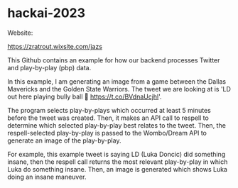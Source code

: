 # hackai-2023

Website:

https://zratrout.wixsite.com/jazs

This Github contains an example for how our backend processes Twitter and play-by-play (pbp) data. 

In this example, I am generating an image from a game between the Dallas Mavericks and the Golden State Warriors. The tweet we are looking at is 'LD out here playing bully ball 🤯 https://t.co/BVdnaUcjhl'. 

The program selects play-by-plays which occurred at least 5 minutes before the tweet was created. Then, it makes an API call to respell to determine which selected play-by-play best relates to the tweet. Then, the respell-selected play-by-play is passed to the Wombo/Dream API to generate an image of the play-by-play.

For example, this example tweet is saying LD (Luka Doncic) did something insane, then the respell call returns the most relevant play-by-play in which Luka do something insane. Then, an image is generated which shows Luka doing an insane maneuver.
